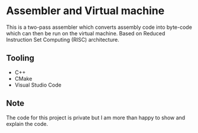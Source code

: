 # Assembler and Virtual machine
This is a two-pass assembler which converts assembly code into byte-code which can then be run on the virtual machine. Based on Reduced Instruction Set Computing (RISC) architecture.

## Tooling
- C++
- CMake
- Visual Studio Code

## Note
The code for this project is private but I am more than happy to show and explain the code.

